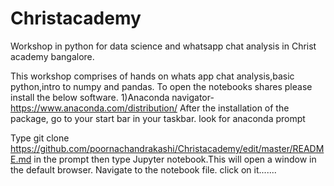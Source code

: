 # Christacademy
Workshop in python for data science and whatsapp chat analysis in Christ academy bangalore.



This workshop comprises of hands on whats app chat analysis,basic python,intro to numpy and pandas.
To open the notebooks shares please install the below software.
1)Anaconda navigator- https://www.anaconda.com/distribution/
After the installation of the package,
go to your start bar in your taskbar.
look for anaconda prompt

Type git clone https://github.com/poornachandrakashi/Christacademy/edit/master/README.md
in the prompt
then type Jupyter notebook.This will open a window in the default browser.
Navigate to the notebook file.
click on it.......
